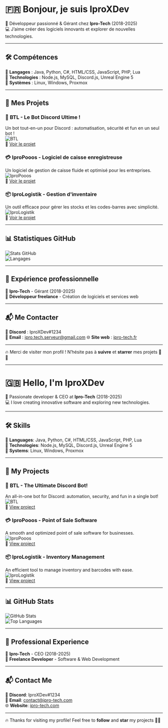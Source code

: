 # 🇫🇷 Bonjour, je suis IproXDev

🚀 Développeur passionné & Gérant chez **Ipro-Tech** (2018-2025)  
💻 J’aime créer des logiciels innovants et explorer de nouvelles technologies.

---

## 🛠️ **Compétences**
🔹 **Langages** : Java, Python, C#, HTML/CSS, JavaScript, PHP, Lua  
🔹 **Technologies** : Node.js, MySQL, Discord.js, Unreal Engine 5  
🔹 **Systèmes** : Linux, Windows, Proxmox  

---

## 📌 **Mes Projets**
### 🤖 **BTL - Le Bot Discord Ultime !**
Un bot tout-en-un pour Discord : automatisation, sécurité et fun en un seul bot !  
![BTL](./IproBot.png)  
🔗 [Voir le projet](#)  

### 💳 **IproPooos - Logiciel de caisse enregistreuse**
Un logiciel de gestion de caisse fluide et optimisé pour les entreprises.  
![IproPooos](./IproPooos.png)  
🔗 [Voir le projet](#)  

### 📦 **IproLogistik - Gestion d'inventaire**
Un outil efficace pour gérer les stocks et les codes-barres avec simplicité.  
![IproLogistik](./IproLogistik.png)  
🔗 [Voir le projet](#)  

---

## 📊 **Statistiques GitHub**
![Stats GitHub](https://github-readme-stats.vercel.app/api?username=IproXDev&show_icons=true&theme=radical)  
![Langages](https://github-readme-stats.vercel.app/api/top-langs/?username=IproXDev&layout=compact&theme=radical)  

---

## 💼 **Expérience professionnelle**
🔹 **Ipro-Tech** - Gérant (2018-2025)  
🔹 **Développeur freelance** - Création de logiciels et services web  

---

## 📬 **Me Contacter**
💬 **Discord** : IproXDev#1234  
📧 **Email** : ipro.tech.serveur@gmail.com 
🌐 **Site web** : [ipro-tech.fr](https://ipro-tech.fr)  

---

🔥 Merci de visiter mon profil ! N’hésite pas à **suivre** et **starrer** mes projets 🚀✨  

---

# 🇬🇧 Hello, I'm IproXDev

🚀 Passionate developer & CEO at **Ipro-Tech** (2018-2025)  
💻 I love creating innovative software and exploring new technologies.

---

## 🛠️ **Skills**
🔹 **Languages**: Java, Python, C#, HTML/CSS, JavaScript, PHP, Lua  
🔹 **Technologies**: Node.js, MySQL, Discord.js, Unreal Engine 5  
🔹 **Systems**: Linux, Windows, Proxmox  

---

## 📌 **My Projects**
### 🤖 **BTL - The Ultimate Discord Bot!**
An all-in-one bot for Discord: automation, security, and fun in a single bot!  
![BTL](./IproBot.png)  
🔗 [View project](#)  

### 💳 **IproPooos - Point of Sale Software**
A smooth and optimized point of sale software for businesses.  
![IproPooos](./IproPooos.png)  
🔗 [View project](#)  

### 📦 **IproLogistik - Inventory Management**
An efficient tool to manage inventory and barcodes with ease.  
![IproLogistik](./IproLogistik.png)  
🔗 [View project](#)  

---

## 📊 **GitHub Stats**
![GitHub Stats](https://github-readme-stats.vercel.app/api?username=IproXDev&show_icons=true&theme=radical)  
![Top Languages](https://github-readme-stats.vercel.app/api/top-langs/?username=IproXDev&layout=compact&theme=radical)  

---

## 💼 **Professional Experience**
🔹 **Ipro-Tech** - CEO (2018-2025)  
🔹 **Freelance Developer** - Software & Web Development  

---

## 📬 **Contact Me**
💬 **Discord**: IproXDev#1234  
📧 **Email**: contact@ipro-tech.com  
🌐 **Website**: [ipro-tech.com](https://ipro-tech.com)  

---

🔥 Thanks for visiting my profile! Feel free to **follow** and **star** my projects 🚀✨  
